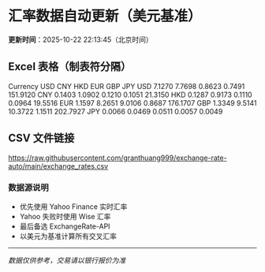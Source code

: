# 汇率数据自动更新（美元基准）

**更新时间**：2025-10-22 22:13:45（北京时间）

## Excel 表格（制表符分隔）

Currency	USD	CNY	HKD	EUR	GBP	JPY
USD		7.1270	7.7698	0.8623	0.7491	151.9120
CNY	0.1403		1.0902	0.1210	0.1051	21.3150
HKD	0.1287	0.9173		0.1110	0.0964	19.5516
EUR	1.1597	8.2651	9.0106		0.8687	176.1707
GBP	1.3349	9.5141	10.3722	1.1511		202.7927
JPY	0.0066	0.0469	0.0511	0.0057	0.0049	

## CSV 文件链接

https://raw.githubusercontent.com/granthuang999/exchange-rate-auto/main/exchange_rates.csv

### 数据源说明
- 优先使用 Yahoo Finance 实时汇率
- Yahoo 失败时使用 Wise 汇率
- 最后备选 ExchangeRate-API
- 以美元为基准计算所有交叉汇率

---
*数据仅供参考，交易请以银行报价为准*